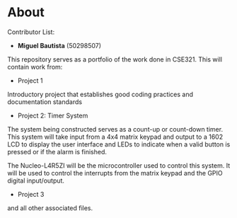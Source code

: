 # About

Contributor List: 
* **Miguel Bautista** (50298507)

This repository serves as a portfolio of the work done in CSE321. This will contain work from:
* Project 1

Introductory project that establishes good coding practices and documentation standards
* Project 2: Timer System

The system being constructed serves as a count-up or count-down timer. This system will take input from a 4x4 matrix keypad and output to a 1602 LCD to display the user interface and LEDs to indicate when a valid button is pressed or if the alarm is finished.

The Nucleo-L4R5ZI will be the microcontroller used to control this system. It will be used to control the interrupts from the matrix keypad and the GPIO digital input/output. 

* Project 3

and all other associated files.
